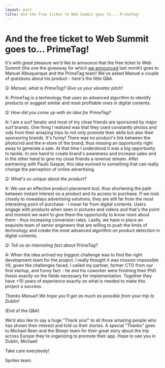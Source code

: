 ```yaml
---
layout: post
title: And the free ticket to Web Summit goes to... PrimeTag!
---
```


# And the free ticket to Web Summit goes to... PrimeTag!

It's with great pleasure we'd like to announce that the free ticket to Web Summit (the one the giveaway for which [we announced](http://blog.spritesapp.com/2014/08/19/get-your-free-ticket-to-web-summit-conference.html) last month) goes to Manuel Albuquerque and the PrimeTag team! We've asked Manuel a couple of questions about his product - here's the little Q&A.

*Q: Manuel, what is PrimeTag? Give us your elevator pitch!*

A: PrimeTag is a technology that uses an advanced algorithm to identify products or suggest similar and most profitable ones in digital contents. 

*Q: How did you come up with an idea for PrimeTag?*

A: I am a surf fanatic and most of my close friends are sponsored by major surf brands. One thing I realized was that they used constantly photos and vids from their amazing trips to not only promote their skills but also their sponsoring brands. It's funny! There was no product's link between the photo/vid and the e-store of the brand, thus missing an opportunity right away to generate a sale. At that time I understood it was a big opportunity to tackle. In one hand to create brand's awareness and increase sales and in the other hand to give my close friends a revenue stream. After partnering with Paulo Gaspar, this idea evolved to something that can really change the perception of online advertising. 

*Q: What's so unique about the product?*

A: We use an effective product placement tool, thus shortening the path between instant interest on a product and its access to purchase. If we look closely to nowadays advertising solutions, they are still far from the most interesting point of purchase - I mean far from digital contents. Users engage with products when seen in pictures and videos and that's the point and moment we want to give them the opportunity to know more about them - thus increasing conversion rates. Lastly, we have in place an exquisite team of senior engineers that are willing to push the limits of technology and create the most advanced algorithm on product detection in digital contents. 

*Q: Tell us an interesting fact about PrimeTag?*

A: When the idea arrived my biggest challenge was to find the right development team for the project. I really thought it was mission impossible VII, given the challenges faced. I called my partner, former CTO from our first startup, and funny fact - he and his coworker were finishing their PhD thesis exactly on the fields necessary for implementation. Together they have +10 years of experience exactly on what is needed to make this project a success.

*Thanks Manuel! We hope you'll get as much as possible from your trip to Dublin!*

(End of the Q&A)

We'd also like to say a huge "Thank you!" to all those amazing people who has shown their interest and told us their stories. A special "Thanks" goes to Michael Reen and the Bleepr team for their great story about the trip across Europe they're organizing to promote their app. Hope to see you in Dublin, Michael! 

Take care everybody!

Sprites team.
